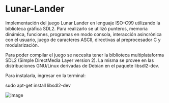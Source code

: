 # Lunar-Lander
Implementación del juego Lunar Lander en lenguaje ISO-C99 utilizando la biblioteca gráﬁca SDL2. Para realizarlo se utilizó  punteros, memoria dinámica, funciones, programas en modo consola, interacción asincrónica con el usuario, juego de caracteres ASCII, directivas al preprocesador C y modularización.

Para poder compilar el juego se necesita tener la biblioteca multiplataforma SDL2 (Simple DirectMedia Layer version 2). 
La misma se provee en las distribuciones GNU/Linux derivadas de Debian en el paquete libsdl2-dev. 

Para instalarla, ingresar en la terminal:

sudo apt-get install libsdl2-dev

![image](https://user-images.githubusercontent.com/50753891/106317094-88609680-624c-11eb-9022-537eefe9425d.png)
